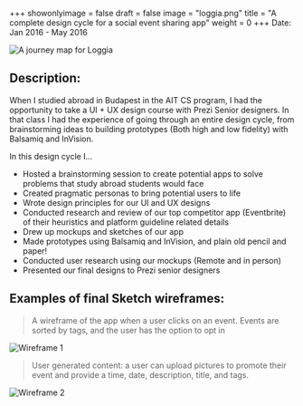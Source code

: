 +++
showonlyimage = false
draft = false
image = "loggia.png"
title = "A complete design cycle for a social event sharing app"
weight = 0
+++
Date: Jan 2016 - May 2016
<!--more-->

![A journey map for Loggia][1]

## Description: 

When I studied abroad in Budapest in the AIT CS program, I had the opportunity to take a UI + UX design course with Prezi Senior designers. In that class I had the experience of going through an entire design cycle, from brainstorming ideas to building prototypes (Both high and low fidelity) with Balsamiq and InVision.

In this design cycle I...

* Hosted a brainstorming session to create potential apps to solve problems that study abroad students would face
* Created pragmatic personas to bring potential users to life
* Wrote design principles for our UI and UX designs
* Conducted research and review of our top competitor app (Eventbrite) of their heuristics and platform guideline related details
* Drew up mockups and sketches of our app
* Made prototypes using Balsamiq and InVision, and plain old pencil and paper!
* Conducted user research using our mockups (Remote and in person)
* Presented our final designs to Prezi senior designers


## Examples of final Sketch wireframes:

> A wireframe of the app when a user clicks on an event. Events are sorted by tags, and the user has the option to opt in

![Wireframe 1][2] 

> User generated content: a user can upload pictures to promote their event and provide a time, date, description, title, and tags.

![Wireframe 2][3]


[1]: /journeymap.png
[2]: /ui1.png
[3]: /ui2.png
